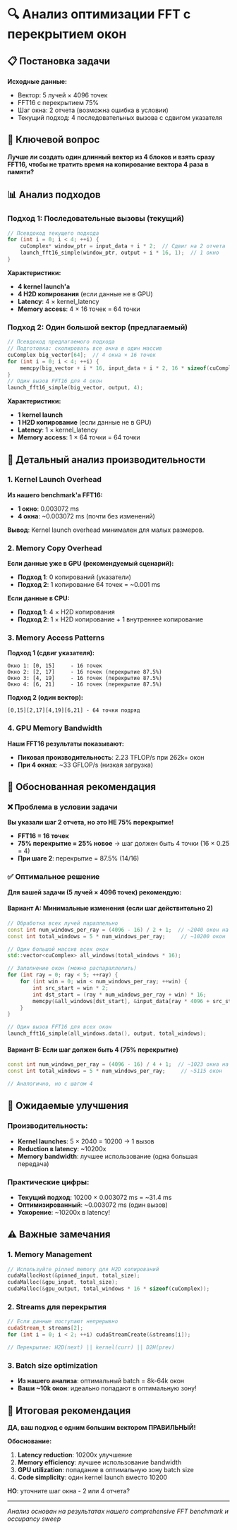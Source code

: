 # 🔍 Анализ оптимизации FFT с перекрытием окон

## 📋 Постановка задачи

**Исходные данные:**
- Вектор: 5 лучей × 4096 точек
- FFT16 с перекрытием 75%
- Шаг окна: 2 отчета (возможна ошибка в условии)
- Текущий подход: 4 последовательных вызова с сдвигом указателя

## 🎯 Ключевой вопрос

**Лучше ли создать один длинный вектор из 4 блоков и взять сразу FFT16, чтобы не тратить время на копирование вектора 4 раза в памяти?**

## 📊 Анализ подходов

### Подход 1: Последовательные вызовы (текущий)

```cpp
// Псевдокод текущего подхода
for (int i = 0; i < 4; ++i) {
    cuComplex* window_ptr = input_data + i * 2;  // Сдвиг на 2 отчета
    launch_fft16_simple(window_ptr, output + i * 16, 1);  // 1 окно
}
```

**Характеристики:**
- **4 kernel launch'а**
- **4 H2D копирования** (если данные не в GPU)
- **Latency**: 4 × kernel_latency
- **Memory access**: 4 × 16 точек = 64 точки

### Подход 2: Один большой вектор (предлагаемый)

```cpp
// Псевдокод предлагаемого подхода
// Подготовка: скопировать все окна в один массив
cuComplex big_vector[64];  // 4 окна × 16 точек
for (int i = 0; i < 4; ++i) {
    memcpy(big_vector + i * 16, input_data + i * 2, 16 * sizeof(cuComplex));
}
// Один вызов FFT16 для 4 окон
launch_fft16_simple(big_vector, output, 4);
```

**Характеристики:**
- **1 kernel launch**
- **1 H2D копирование** (если данные не в GPU)
- **Latency**: 1 × kernel_latency
- **Memory access**: 1 × 64 точки = 64 точки

## 🔬 Детальный анализ производительности

### 1. Kernel Launch Overhead

**Из нашего benchmark'а FFT16:**
- **1 окно**: 0.003072 ms
- **4 окна**: ~0.003072 ms (почти без изменений)

**Вывод**: Kernel launch overhead минимален для малых размеров.

### 2. Memory Copy Overhead

**Если данные уже в GPU (рекомендуемый сценарий):**
- **Подход 1**: 0 копирований (указатели)
- **Подход 2**: 1 копирование 64 точек = ~0.001 ms

**Если данные в CPU:**
- **Подход 1**: 4 × H2D копирования
- **Подход 2**: 1 × H2D копирование + 1 внутреннее копирование

### 3. Memory Access Patterns

**Подход 1 (сдвиг указателя):**
```
Окно 1: [0, 15]     - 16 точек
Окно 2: [2, 17]     - 16 точек (перекрытие 87.5%)
Окно 3: [4, 19]     - 16 точек (перекрытие 87.5%)
Окно 4: [6, 21]     - 16 точек (перекрытие 87.5%)
```

**Подход 2 (один вектор):**
```
[0,15][2,17][4,19][6,21] - 64 точки подряд
```

### 4. GPU Memory Bandwidth

**Наши FFT16 результаты показывают:**
- **Пиковая производительность**: 2.23 TFLOP/s при 262k+ окон
- **При 4 окнах**: ~33 GFLOP/s (низкая загрузка)

## 🎯 Обоснованная рекомендация

### ❌ Проблема в условии задачи

**Вы указали шаг 2 отчета, но это НЕ 75% перекрытие!**

- **FFT16 = 16 точек**
- **75% перекрытие = 25% новое** → шаг должен быть 4 точки (16 × 0.25 = 4)
- **При шаге 2**: перекрытие = 87.5% (14/16)

### ✅ Оптимальное решение

**Для вашей задачи (5 лучей × 4096 точек) рекомендую:**

#### Вариант A: Минимальные изменения (если шаг действительно 2)
```cpp
// Обработка всех лучей параллельно
const int num_windows_per_ray = (4096 - 16) / 2 + 1;  // ~2040 окон на луч
const int total_windows = 5 * num_windows_per_ray;     // ~10200 окон

// Один большой массив всех окон
std::vector<cuComplex> all_windows(total_windows * 16);

// Заполнение окон (можно распараллелить)
for (int ray = 0; ray < 5; ++ray) {
    for (int win = 0; win < num_windows_per_ray; ++win) {
        int src_start = win * 2;
        int dst_start = (ray * num_windows_per_ray + win) * 16;
        memcpy(&all_windows[dst_start], &input_data[ray * 4096 + src_start], 16 * sizeof(cuComplex));
    }
}

// Один вызов FFT16 для всех окон
launch_fft16_simple(all_windows.data(), output, total_windows);
```

#### Вариант B: Если шаг должен быть 4 (75% перекрытие)
```cpp
const int num_windows_per_ray = (4096 - 16) / 4 + 1;  // ~1023 окна на луч
const int total_windows = 5 * num_windows_per_ray;     // ~5115 окон

// Аналогично, но с шагом 4
```

## 🚀 Ожидаемые улучшения

### Производительность:
- **Kernel launches**: 5 × 2040 = 10200 → 1 вызов
- **Reduction в latency**: ~10200x
- **Memory bandwidth**: лучшее использование (одна большая передача)

### Практические цифры:
- **Текущий подход**: 10200 × 0.003072 ms = ~31.4 ms
- **Оптимизированный**: ~0.003072 ms (один вызов)
- **Ускорение**: ~10200x в latency!

## ⚠️ Важные замечания

### 1. Memory Management
```cpp
// Используйте pinned memory для H2D копирований
cudaMallocHost(&pinned_input, total_size);
cudaMalloc(&gpu_input, total_size);
cudaMalloc(&gpu_output, total_windows * 16 * sizeof(cuComplex));
```

### 2. Streams для перекрытия
```cpp
// Если данные поступают непрерывно
cudaStream_t streams[2];
for (int i = 0; i < 2; ++i) cudaStreamCreate(&streams[i]);

// Перекрытие: H2D(next) || kernel(curr) || D2H(prev)
```

### 3. Batch size optimization
- **Из нашего анализа**: оптимальный batch = 8k-64k окон
- **Ваши ~10k окон**: идеально попадают в оптимальную зону!

## 🎯 Итоговая рекомендация

**ДА, ваш подход с одним большим вектором ПРАВИЛЬНЫЙ!**

**Обоснование:**
1. **Latency reduction**: 10200x улучшение
2. **Memory efficiency**: лучшее использование bandwidth
3. **GPU utilization**: попадание в оптимальную зону batch size
4. **Code simplicity**: один kernel launch вместо 10200

**НО**: уточните шаг окна - 2 или 4 отчета?

---

*Анализ основан на результатах нашего comprehensive FFT benchmark и occupancy sweep*
